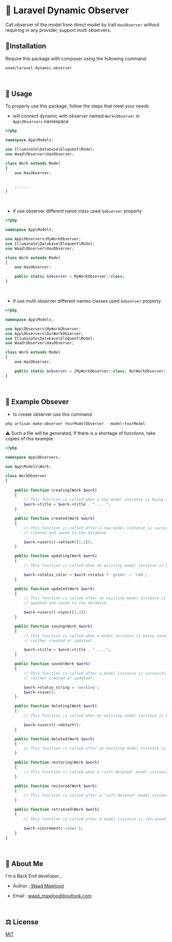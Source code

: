 
# 🎀 Laravel Dynamic Observer 

Call observer of the model from direct model by trait `HasObserver` without requiring in any provider, support multi observers.

## 🤞Installation
Require this package with composer using the following command:

```bash
waad/laravel-dynamic-observer
```


&nbsp;

## 💯 Usage

To properly use this package, follow the steps that meet your needs

- will connect dynamic with observer named `WorksObserver` in `App\Observers` namespace 

```php
<?php

namespace App\Models;

use Illuminate\Database\Eloquent\Model;
use Waad\Observer\HasObserver;

class Work extends Model
{
    use HasObserver;


    ......
}
```

&nbsp;

- if use observer different name class used `$observer` property

```php
<?php

namespace App\Models;

use App\Observers\MyWorkObserver;
use Illuminate\Database\Eloquent\Model;
use Waad\Observer\HasObserver;

class Work extends Model
{
    use HasObserver;

    public static $observer = MyWorkObserver::class;
}
```

&nbsp;

- if use multi observer different names classes used `$observer` property

```php
<?php

namespace App\Models;

use App\Observers\MyWorkObserver;
use App\Observers\OurWorkObserver;
use Illuminate\Database\Eloquent\Model;
use Waad\Observer\HasObserver;

class Work extends Model
{
    use HasObserver;

    public static $observer = [MyWorkObserver::class, OurWorkObserver::class];
}
```

&nbsp;


## 🍔 Example Obsever

- to create observer use this command
```php
php artisan make:observer YourModelObserver --model=YourModel
```

⚠️ Such a file will be generated, If there is a shortage of functions, take copies of this example
```php
<?php

namespace App\Observers;

use App\Models\Work;

class WorkObserver
{
    
    public function creating(Work $work)
    {
        // This function is called when a new model instance is being created.
        $work->title = $work->title . ".....";
    }

    public function created(Work $work)
    {
        // This function is called after a new model instance is successfully 
        // created and saved to the database.

        $work->users()->attach([1,2]);
    }

    public function updating(Work $work)
    {
        // This function is called when an existing model instance is being updated.

        $work->status_color = $work->status ? 'green' : 'red';
    }

    public function updated(Work $work)
    {
        // This function is called after an existing model instance is successfully 
        // updated and saved to the database.

        $work->users()->sync([1,3]);
    }

    public function saving(Work $work)
    {
        // This function is called when a model instance is being saved
        // (either created or updated).

        $work->title = $work->title . ".....";
    }

    public function saved(Work $work)
    {
        // This function is called after a model instance is successfully saved 
        // (either created or updated).

        $work->status_string = 'working';
        $work->save();
    }

    public function deleting(Work $work)
    {
        // This function is called when an existing model instance is being deleted.

        $work->users()->detach();
    }

    public function deleted(Work $work)
    {
        // This function is called after an existing model instance is successfully deleted 
    }

    public function restoring(Work $work)
    {
        // This function is called when a "soft-deleted" model instance is being restored.
    }

    public function restored(Work $work)
    {
        // This function is called after a "soft-deleted" model instance is successfully restored.
    }

    public function retrieved(Work $work)
    {
        // This function is called after a model instance is retrieved from the database.

        $work->increment('views');
    }
}
```


&nbsp;

## 🚀 About Me
I'm a Back End developer...

- Author :[ Waad Mawlood](https://waad.netlify.app/)

- Email  : waad_mawlood@outlook.com

&nbsp;

## ⚖️ License

[MIT](https://choosealicense.com/licenses/mit/)
